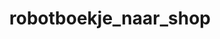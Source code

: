 ---
layout: my_redirect
title: robotboekje_naar_shop
redirect_from:
  - /evaluatie_cd/
permalink: /my_redirects/aanpak_evaluatie/
redirect_url: "/learning-path.html?hruid=ct4_evaluatiekader&language=nl&te=true&source_page=%2Fcomputational_thinking%2F&source_title=%20Computationeel%20denken#ct09_03;nl;3"
---